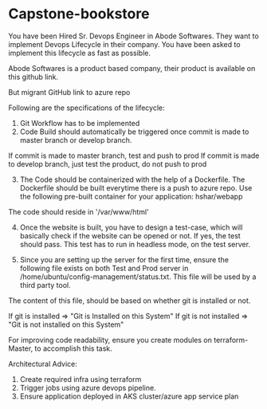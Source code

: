 # Capstone-bookstore


You have been Hired Sr. Devops Engineer in Abode Softwares. They want to implement Devops Lifecycle in their company. You have been asked to implement this lifecycle as fast as possible.

Abode Softwares is a product based company, their product is available on this github link.

But migrant GitHub link to azure repo

Following are the specifications of the lifecycle:

1. Git Workflow has to be implemented
2. Code Build should automatically be triggered once commit is made to master branch or develop branch.

If commit is made to master branch, test and push to prod
If commit is made to develop branch, just test the product, do not push to prod


3. The Code should be containerized with the help of a Dockerfile.  The Dockerfile should be built everytime there is a push to azure repo. Use the following pre-built container for your application:
hshar/webapp

The code should reside in '/var/www/html'

4. Once the website is built, you have to design a test-case, which will basically check if the website can be opened or not. If yes, the test should pass. This test has to run in headless mode, on the test server.

5. Since you are setting up the server for the first time, ensure the following file exists on both Test and Prod server in /home/ubuntu/config-management/status.txt. This file will be used by a third party tool.

The content of this file, should be based on whether git is installed or not.

If git is installed => "Git is Installed on this System"
If git is not installed => "Git is not installed on this System"

For improving code readability, ensure you create modules on terraform-Master, to accomplish this task.

Architectural Advice:


1. Create required infra using terraform
2. Trigger jobs using azure devops pipeline.
3. Ensure application deployed in AKS cluster/azure app service plan



